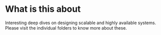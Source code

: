 # What is this about

Interesting deep dives on designing scalable and highly available systems. Please visit the individual folders to know more about these. 